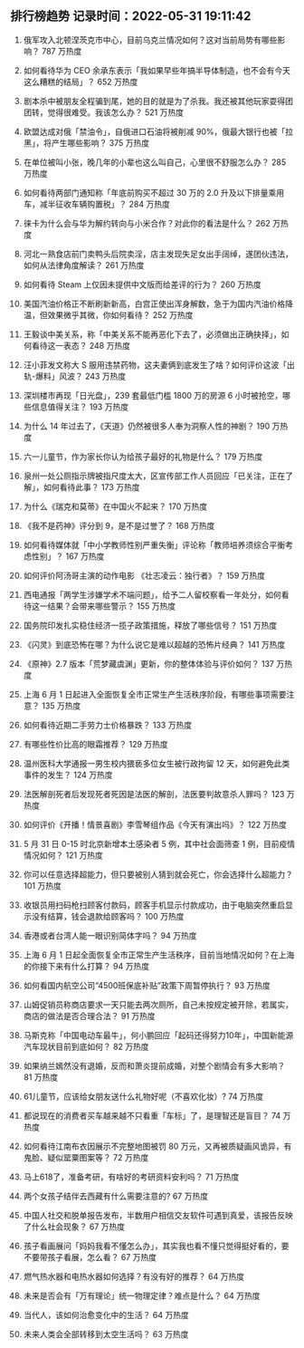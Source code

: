 
## 排行榜趋势 记录时间：2022-05-31 19:11:42
  
  1. 俄军攻入北顿涅茨克市中心，目前乌克兰情况如何？这对当前局势有哪些影响？ 787 万热度
    
  2. 如何看待华为 CEO 余承东表示「我如果早些年搞半导体制造，也不会有今天这么糟糕的结局」？ 652 万热度
    
  3. 剧本杀中被朋友全程骗到尾，她的目的就是为了杀我。我还被其他玩家耍得团团转，觉得很难受。我该怎么办？ 521 万热度
    
  4. 欧盟达成对俄「禁油令」，自俄进口石油将被削减 90%，俄最大银行也被「拉黑」，将产生哪些影响？ 375 万热度
    
  5. 在单位被叫小张，晚几年的小辈也这么叫自己，心里很不舒服怎么办？ 285 万热度
    
  6. 如何看待两部门通知称「年底前购买不超过 30 万的 2.0 升及以下排量乘用车，减半征收车辆购置税」？ 284 万热度
    
  7. 徕卡为什么会与华为解约转向与小米合作？对此你的看法是什么？ 262 万热度
    
  8. 河北一熟食店前门卖鸭头后院卖淫，店主发现失足女出手阔绰，遂团伙违法，如何从法律角度解读？ 261 万热度
    
  9. 如何看待 Steam 上仅因未提供中文版而给差评的行为？ 260 万热度
    
  10. 美国汽油价格正不断刷新新高，白宫正使出浑身解数，急于为国内汽油价格降温，但效果微乎其微，你如何看待？ 252 万热度
    
  11. 王毅谈中美关系，称「中美关系不能再恶化下去了，必须做出正确抉择」，如何看待这一表态？ 248 万热度
    
  12. 汪小菲发文称大 S 服用违禁药物，这夫妻俩到底发生了啥？如何评价这波「出轨-爆料」风波？ 243 万热度
    
  13. 深圳楼市再现「日光盘」，239 套最低门槛 1800 万的房源 6 小时被抢空，哪些信息值得关注？ 193 万热度
    
  14. 为什么 14 年过去了，《天道》仍然被很多人奉为洞察人性的神剧？ 190 万热度
    
  15. 六一儿童节，作为家长你认为给孩子最好的礼物是什么？ 179 万热度
    
  16. 泉州一处公厕指示牌被指尺度太大，区宣传部工作人员回应「已关注，正在了解」，如何看待此事？ 173 万热度
    
  17. 为什么《瑞克和莫蒂》在中国火不起来？ 170 万热度
    
  18. 《我不是药神》评分到 9，是不是过誉了？ 168 万热度
    
  19. 如何看待媒体就「中小学教师性别严重失衡」评论称「教师培养须综合平衡考虑性别」？ 167 万热度
    
  20. 如何评价阿汤哥主演的动作电影 《壮志凌云：独行者》？ 159 万热度
    
  21. 西电通报「两学生涉嫌学术不端问题」，给予二人留校察看一年处分，如何看待这一结果？会带来哪些警示？ 155 万热度
    
  22. 国务院印发扎实稳住经济一揽子政策措施，释放了哪些信号？ 151 万热度
    
  23. 《闪灵》到底恐怖在哪？为什么说它是难以超越的恐怖片经典？ 141 万热度
    
  24. 《原神》2.7 版本「荒梦藏虞渊」更新，你的整体体验与评价如何？ 137 万热度
    
  25. 上海 6 月 1 日起进入全面恢复全市正常生产生活秩序阶段，有哪些事项需要注意？ 135 万热度
    
  26. 如何看待近期二手劳力士价格暴跌？ 133 万热度
    
  27. 有哪些性价比高的眼霜推荐？ 129 万热度
    
  28. 温州医科大学通报一男生校内猥亵多位女生被行政拘留 12 天，如何避免此类事件的发生？ 124 万热度
    
  29. 法医解剖死者后发现死者死因是法医的解剖，法医要判故意杀人罪吗？ 123 万热度
    
  30. 如何评价《开播！情景喜剧》李雪琴组作品《今天有演出吗》？ 122 万热度
    
  31. 5 月 31 日 0-15 时北京新增本土感染者 5 例，其中社会面筛查 1 例，目前疫情情况如何？ 121 万热度
    
  32. 你可以任意选择超能力，但只要被别人猜到就会死亡，你会选择什么超能力？ 101 万热度
    
  33. 收银员用扫码枪扫顾客付款码，顾客手机显示付款成功，由于电脑突然重启显示没有结算，钱会退款给顾客吗？ 100 万热度
    
  34. 香港或者台湾人能一眼识别简体字吗？ 94 万热度
    
  35. 上海 6 月 1 日起全面恢复全市正常生产生活秩序，目前当地情况如何？在上海的你接下来有什么打算？ 94 万热度
    
  36. 如何看国内航空公司“4500班保底补贴”政策下周暂停执行？ 93 万热度
    
  37. 山姆促销员称商店要求一天只能去两次厕所，自己未按规定被开除，若属实，商店的做法是否合理合法？ 91 万热度
    
  38. 马斯克称「中国电动车最牛」，何小鹏回应「起码还得努力10年」，中国新能源汽车现状目前到底如何？ 82 万热度
    
  39. 如果纳兰嫣然没有退婚，反而和萧炎提前成婚，对整个剧情会有多大影响？ 81 万热度
    
  40. 61儿童节，应该给女朋友送什么礼物好呢（不喜欢化妆）? 74 万热度
    
  41. 都说现在的消费者买车越来越不只看重「车标」了，是理智还是盲目？ 74 万热度
    
  42. 如何看待江南布衣因展示不完整地图被罚 80 万元，又再被质疑画风诡异，有鬼脸、疑似罂粟图案等？ 72 万热度
    
  43. 马上618了，准备考研，有啥好的考研资料安利吗？ 71 万热度
    
  44. 两个女孩子结伴去西藏有什么需要注意的? 67 万热度
    
  45. 中国人社交和脱单报告发布，半数用户相信交友软件可遇到真爱，该报告反映了什么社会现象？ 67 万热度
    
  46. 孩子看画展问「妈妈我看不懂怎么办」，其实我也看不懂只觉得挺好看的，要不要带孩子看展，怎么看？ 67 万热度
    
  47. 燃气热水器和电热水器如何选择？有没有好的推荐？ 64 万热度
    
  48. 未来是否会有「万有理论」统一物理定律？难点是什么？ 64 万热度
    
  49. 当代人，该如何治愈变化中的生活？ 64 万热度
    
  50. 未来人类会全部转移到太空生活吗？ 63 万热度
    
